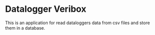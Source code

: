 # Datalogger Veribox
This is an application for read dataloggers data from csv files and store them in a database.

